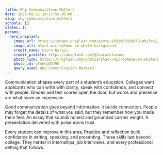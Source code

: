 ```yaml
---
title: Why Communication Matters
date: 2025-08-21 14:17:56-05:00
slug: why-communication-matters
schools: []
states: []
params:
  hero_unsplash:
    image_url: https://images.unsplash.com/photo-1602900326070-abcf4c12d745?crop=entropy&cs=tinysrgb&fit=max&fm=jpg&ixid=M3w3OTUzNDN8MHwxfHJhbmRvbXx8fHx8fHx8fDE3NTU4ODEzMTh8&ixlib=rb-4.1.0&q=80&w=1080
    image_alt: black microphone on white background
    credit_name: Laura Nyhuis
    credit_profile: https://unsplash.com/@lauraintacoma
    photo_link: https://unsplash.com/photos/black-microphone-on-white-background-gTnkepDDJ90
    photo_id: gTnkepDDJ90
    query_used: Why Communication Matters
---
```


Communication shapes every part of a student’s education. Colleges want applicants who can write with clarity, speak with confidence, and connect with people. Grades and test scores open the door, but words and presence are what leave an impression.

Good communication goes beyond information. It builds connection. People may forget the details of what you said, but they remember how you made them feel. An essay that sounds honest and grounded carries weight. A presentation delivered with poise earns trust.

Every student can improve in this area. Practice and reflection build confidence in writing, speaking, and presenting. Those skills last beyond college. They matter in internships, job interviews, and every professional setting that follows.

